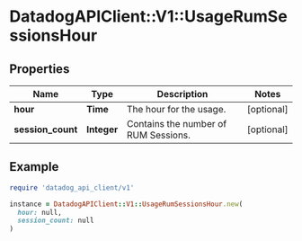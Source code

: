 # DatadogAPIClient::V1::UsageRumSessionsHour

## Properties

| Name | Type | Description | Notes |
| ---- | ---- | ----------- | ----- |
| **hour** | **Time** | The hour for the usage. | [optional] |
| **session_count** | **Integer** | Contains the number of RUM Sessions. | [optional] |

## Example

```ruby
require 'datadog_api_client/v1'

instance = DatadogAPIClient::V1::UsageRumSessionsHour.new(
  hour: null,
  session_count: null
)
```

